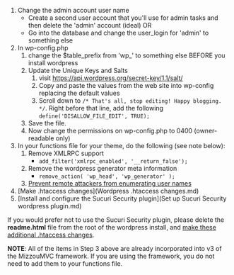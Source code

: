 1. Change the admin account user name
    * Create a second user account that you'll use for admin tasks and then delete the 'admin' account (ideal) OR
    * Go into the database and change the user_login for 'admin' to something else
2. In wp-config.php 
    1. change the $table_prefix from 'wp_' to something else BEFORE you install wordpress
    2. Update the Unique Keys and Salts
        1.  visit https://api.wordpress.org/secret-key/1.1/salt/
        2. Copy and paste the values from the web site into wp-config replacing the default values
        3. Scroll down to `/* That's all, stop editing! Happy blogging. */`. Right before that line, add the following `define('DISALLOW_FILE_EDIT', TRUE);`
    3. Save the file.
    4. Now change the permissions on wp-config.php to 0400 (owner-readable only)
3. In your functions file for your theme, do the following (see note below):
    1. Remove XMLRPC support
        * `add_filter('xmlrpc_enabled', '__return_false');`
    2. Remove the wordpress generator meta information
        * `remove_action( 'wp_head', 'wp_generator' );`
    3. [Prevent remote attackers from enumerating user names](Prevent%20remote%20attackers%20from%20enumerating%20user%20names.md)
4. [Make .htaccess changes](Wordpress .htaccess changes.md)
5. [Install and configure the Sucuri Security plugin](Set up Sucuri Security wordpress plugin.md)

If you would prefer not to use the Sucuri Security plugin, please delete the **readme.html** file from the root of the wordpress install, and [make these additional .htaccess changes](Additional%20.htaccess%20changes.md).

**NOTE**: All of the items in Step 3 above are already incorporated into v3 of the MizzouMVC framework. If you are using the framework, you do not need to add them to your functions file. 